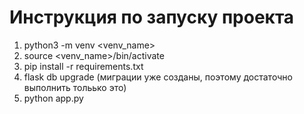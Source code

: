# Инструкция по запуску проекта

1. python3 -m venv <venv_name>
2. source <venv_name>/bin/activate
3. pip install -r requirements.txt
4. flask db upgrade    (миграции уже созданы, поэтому достаточно выполнить тольько это)
5. python app.py